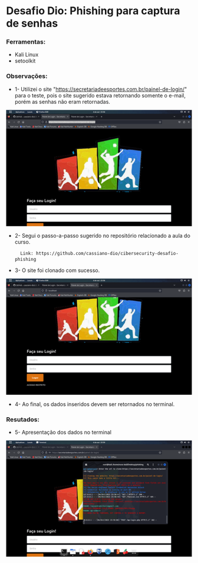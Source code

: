 # Desafio Dio: Phishing para captura de senhas

### Ferramentas:

- Kali Linux
- setoolkit

### Observações:

- 1- Utilizei o site "https://secretariadeesportes.com.br/painel-de-login/" para o teste, pois o site sugerido estava retornando somente o e-mail, porém as senhas não eram retornadas.
  
![Alt text](./img/1-original.png "Optional title") 

- 2- Segui o passo-a-passo sugerido no repositório relacionado a aula do curso. 
  
        Link: https://github.com/cassiano-dio/cibersecurity-desafio-phishing

- 3- O site foi clonado com sucesso.
  
![Alt text](./img/2-localhost.png "Optional title")

- 4- Ao final, os dados inseridos devem ser retornados no terminal. 
  
### Resutados:

- 5- Apresentação dos dados no terminal

![Alt text](./img/3-terminal.png "Optional title")